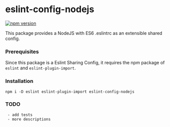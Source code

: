 # eslint-config-nodejs

[![npm version](https://badge.fury.io/js/eslint-config-nodejs.svg)](https://badge.fury.io/js/eslint-config-nodejs)

This package provides a NodeJS with ES6 .eslintrc as an extensible shared config.

### Prerequisites

Since this package is a Eslint Sharing Config, it requires the npm package of `eslint` and `eslint-plugin-import`.

### Installation

`npm i -D eslint eslint-plugin-import eslint-config-nodejs`

### TODO
     - add tests
     - more descriptions  
